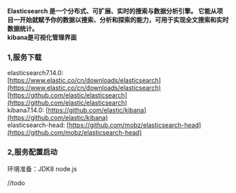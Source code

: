 **Elasticsearch 是一个分布式、可扩展、实时的搜索与数据分析引擎。 它能从项目一开始就赋予你的数据以搜索、分析和探索的能力，可用于实现全文搜索和实时数据统计。**<br />**kibana是可视化管理界面**

<a name="MVYce"></a>
### 1,服务下载
elasticsearch7.14.0:<br />[https://www.elastic.co/cn/downloads/elasticsearch](https://www.elastic.co/cn/downloads/elasticsearch) <br />[https://github.com/elastic/elasticsearch](https://github.com/elastic/elasticsearch)<br />kibana7.14.0: [https://github.com/elastic/kibana](https://github.com/elastic/kibana)<br />elasticsearch-head: [https://github.com/mobz/elasticsearch-head](https://github.com/mobz/elasticsearch-head)

<a name="XlIW0"></a>
### 2,服务配置启动
环境准备：JDK8   node.js

//todo



